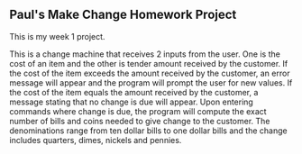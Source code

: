 ## Paul's Make Change Homework Project

This is my week 1 project.

This is a change machine that receives 2 inputs from the user. One is the cost of an item and the other is tender amount received by the customer. If the cost of the item exceeds the amount received by the customer, an error message will appear and the program will prompt the user for new values. If the cost of the item equals the amount received by the customer, a message stating that no change is due will appear. Upon entering commands where change is due, the program will compute the exact number of bills and coins needed to give change to the customer. The denominations range from ten dollar bills to one dollar bills and the change includes quarters, dimes, nickels and pennies. 
